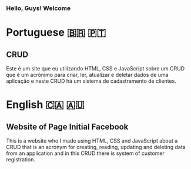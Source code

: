 ### Hello, Guys! Welcome

# Portuguese 🇧🇷 🇵🇹
## CRUD
 Este é um site que eu utilizando HTML, CSS e JavaScript sobre um CRUD que é um acrônimo para criar, ler, atualizar e deletar dados de uma aplicação e neste CRUD há um sistema de cadastramento de clientes.

# English 🇨🇦 🇦🇺
## Website of Page Initial Facebook
This is a website who I made using HTML, CSS and JavaScript about a CRUD that is an acronym for creating, reading, updating and deleting data from an application and in this CRUD there is system of customer registration.
